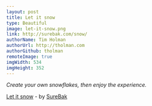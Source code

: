 ```yaml
---
layout: post
title: Let it snow
type: Beautiful
image: let-it-snow.png
link: http://surebak.com/snow/
authorName: Tim Holman
authorUrl: http://tholman.com
authorGithub: tholman
remoteImage: true
imgWidth: 534
imgHeight: 352
---
```


_Create your own snowflakes, then enjoy the experience._

[Let it snow](http://surebak.com/snow/) - by [SureBak](http://surebak.com/)
